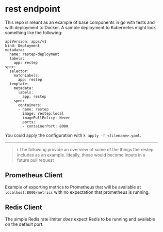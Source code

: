 # rest endpoint
This repo is meant as an example of base components in go with tests and with deployment to Docker. A sample deployment to Kubernetes might look something like the following:
```
apiVersion: apps/v1
kind: Deployment
metadata:
  name: restep-deployment
  labels:
    app: restep
spec:
  selector:
    matchLabels:
      app: restep
  template:
    metadata:
      labels:
        app: restep
    spec:
      containers:
      - name: restep
        image: restep:local
        imagePullPolicy: Never
        ports:
        - containerPort: 8000
```

You could apply the configuration with `k apply -f <filename>.yaml`.

----

> ℹ️ The following provide an overview of some of the things the restep includes as an example. Ideally, these would become inputs in a future pull request

## Prometheus Client
Example of exporting metrics to Prometheus that will be available at `localhost:8000/metrics` with no expectation that prometheus is running.

## Redis Client
The simple Redis rate limiter *does* expect Redis to be running and available on the default port.
